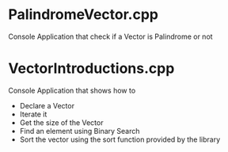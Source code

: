 # PalindromeVector.cpp

Console Application that check if a Vector is Palindrome or not

# VectorIntroductions.cpp

Console Application that shows how to
* Declare a Vector
* Iterate it
* Get the size of the Vector
* Find an element using Binary Search
* Sort the vector using the sort function provided by the <algorithm> library 
